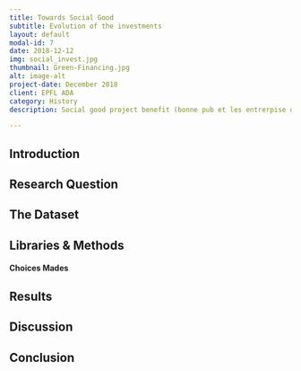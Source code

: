 ```yaml
---
title: Towards Social Good
subtitle: Evolution of the investments 
layout: default
modal-id: 7
date: 2018-12-12
img: social_invest.jpg
thumbnail: Green-Financing.jpg
alt: image-alt
project-date: December 2018
client: EPFL ADA
category: History
description: Social good project benefit (bonne pub et les entrerpise qui investisssent passent pour cool)

---
```


## Introduction

## Research Question

## The Dataset 

## Libraries & Methods 

#### Choices Mades 

## Results 

## Discussion 

## Conclusion
